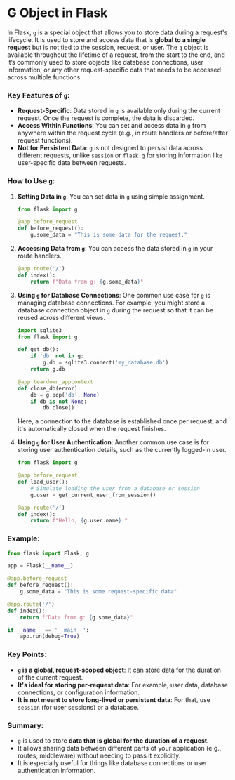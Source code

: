# G Object in Flask

In Flask, `g` is a special object that allows you to store data during a request's lifecycle. It is used to store and access data that is **global to a single request** but is not tied to the session, request, or user. The `g` object is available throughout the lifetime of a request, from the start to the end, and it’s commonly used to store objects like database connections, user information, or any other request-specific data that needs to be accessed across multiple functions.

### Key Features of `g`:
- **Request-Specific**: Data stored in `g` is available only during the current request. Once the request is complete, the data is discarded.
- **Access Within Functions**: You can set and access data in `g` from anywhere within the request cycle (e.g., in route handlers or before/after request functions).
- **Not for Persistent Data**: `g` is not designed to persist data across different requests, unlike `session` or `flask.g` for storing information like user-specific data between requests.

### How to Use `g`:

1. **Setting Data in `g`**:
   You can set data in `g` using simple assignment.

   ```python
   from flask import g

   @app.before_request
   def before_request():
       g.some_data = "This is some data for the request."
   ```

2. **Accessing Data from `g`**:
   You can access the data stored in `g` in your route handlers.

   ```python
   @app.route('/')
   def index():
       return f"Data from g: {g.some_data}"
   ```

3. **Using `g` for Database Connections**:
   One common use case for `g` is managing database connections. For example, you might store a database connection object in `g` during the request so that it can be reused across different views.

   ```python
   import sqlite3
   from flask import g

   def get_db():
       if 'db' not in g:
           g.db = sqlite3.connect('my_database.db')
       return g.db

   @app.teardown_appcontext
   def close_db(error):
       db = g.pop('db', None)
       if db is not None:
           db.close()
   ```

   Here, a connection to the database is established once per request, and it's automatically closed when the request finishes.

4. **Using `g` for User Authentication**:
   Another common use case is for storing user authentication details, such as the currently logged-in user.

   ```python
   from flask import g

   @app.before_request
   def load_user():
       # Simulate loading the user from a database or session
       g.user = get_current_user_from_session()

   @app.route('/')
   def index():
       return f"Hello, {g.user.name}!"
   ```

### Example:

```python
from flask import Flask, g

app = Flask(__name__)

@app.before_request
def before_request():
    g.some_data = "This is some request-specific data"

@app.route('/')
def index():
    return f"Data from g: {g.some_data}"

if __name__ == '__main__':
    app.run(debug=True)
```

### Key Points:
- **`g` is a global, request-scoped object**: It can store data for the duration of the current request.
- **It's ideal for storing per-request data**: For example, user data, database connections, or configuration information.
- **It is not meant to store long-lived or persistent data**: For that, use `session` (for user sessions) or a database.

### Summary:
- `g` is used to store **data that is global for the duration of a request**.
- It allows sharing data between different parts of your application (e.g., routes, middleware) without needing to pass it explicitly.
- It is especially useful for things like database connections or user authentication information.
